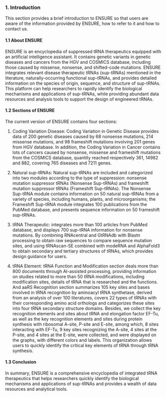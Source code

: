 ### 1. Introduction

This section provides a brief introduction to ENSURE so that users are aware of the information provided by ENSURE, how to refer to it and how to contact us\.

#### 1.1 About ENSURE

ENSURE is an encyclopedia of suppressed tRNA therapeutics equipped with an artificial intelligence assistant\. It contains genetic variants in genetic diseases and cancers from the HGV and COSMICS database, including those caused by missense, nonsense, and shifted\-code mutations\. ENSURE integrates relevant disease therapeutic tRNAs \(sup\-tRNAs\) mentioned in the literature, naturally\-occurring functional sup\-tRNAs, and provides detailed information on the species of origin, sequence, and structure of sup\-tRNAs\. This platform can help researchers to rapidly identify the biological mechanisms and applications of sup\-tRNAs, while providing abundant data resources and analysis tools to support the design of engineered tRNAs\.

#### 1.2 Sections of ENSURE

The current version of ENSURE contains four sections:

1. Coding Variation Disease: Coding Variation in Genetic Disease provides data of 200 genetic diseases caused by 68 nonsense mutations, 214 missense mutations, and 98 frameshift mutations involving 201 genes from HGV database\. In addition, the Coding Variation in Cancer contains lots of cancers caused by nonsense, missense and frameshift mutations from the COSMICS database, quantity reached respectively 361, 14982 and 882, covering 765 diseases and 7211 genes\.

2. Natural sup\-tRNAs: Natural sup\-tRNAs are included and categorized into two modules according to the type of suppression: nonsense mutation suppressor tRNAs \(Nonsense Sup\-tRNAs\) and frameshift mutation suppressor tRNAs \(Frameshift Sup\-tRNAs\)\. The Nonsense Sup\-tRNA module contains information on 50 natural sup\-tRNAs from a variety of species, including humans, plants, and microorganisms; the Frameshift Sup\-tRNA module integrates 100 publications from the PubMed database, and presents sequence information on 50 frameshift sup\-tRNAs\.

3. tRNA Therapeutic: integrates more than 100 articles from PubMed database, and displays 700 sup\-tRNA information for nonsense mutations\. By combining RNAcentral and GtRNAdb with Blastn processing to obtain raw sequences to compare sequence mutation sites, and using tRNAscan\-SE combined with modeRNA and AlphaFold3 to obtain secondary and tertiary structures of tRNAs, which provides design guidance for users\.

4. tRNA Element: tRNA Function and Modification section deals more than 800 documents through AI\-assisted processing, providing information on studies related to more than 50 tRNA modifications, including modification sites, details of tRNA that is researched and the functions\. And aaRS Recognition section summarizes 105 key sites and bases involved in tRNA recognition by aminoacyl tRNA synthetase, derived from an analysis of over 100 literatures, covers 22 types of tRNAs with their corresponding amino acid orthologs and categorizes these sites into four tRNA secondary structure domains\. Besides, we collect the key recognition elements and sites about tRNA and elongation factor EF\-Tu, as well as the key recognition elements and sites during protein synthesis with ribosomal A\-site, P\-site and E\-site, among which, 8 sites interacting with EF\-Tu, 9 key sites recognizing the A\-site, 4 sites at the P\-site, and 4 sites at the E\-site, were collected, and were displayed on the graphs, with different colors and labels\. This organization allows users to quickly identify the critical key elements of tRNA through tRNA synthesis\.

#### 1.3 Conclusion

In summary, ENSURE is a comprehensive encyclopedia of integrated tRNA therapeutics that helps researchers quickly identify the biological mechanisms and applications of sup\-tRNAs and provides a wealth of data resources and analytical tools\.

